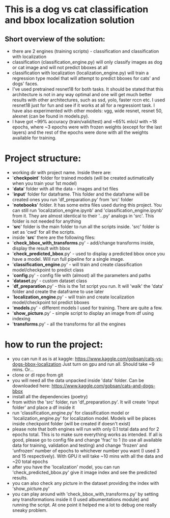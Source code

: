 # This is a dog vs cat classification and bbox localization solution

## Short overview of the solution:

- there are 2 engines (training scripts) - classification and classification with localization
- classification (classification_engine.py) will only classify images as dog or cat image and will not predict bboxes at all
- classification with localization (localization_engine.py) will train a regression type model that will attempt to predict bboxes for cats' and dogs' faces.
- I've used pretrained resnet18 for both tasks. It should be stated that this architecture is not in any way optimal and one will get much better results with other architectures, such as ssd, yolo, faster rccn etc. I used resnet18 just for fun and see if it works at all for a regressiont task. I have also experimented with other models: vgg, wide resnet, resnet 50, alexnet (can be found in models.py).
- I have got ~99% accuracy (train/valid/test) and ~65% mIoU with ~18 epochs, where ~3 epochs were with frozen weights (except for the last layers) and the rest of the epochs were done with all the weights available for training.

# Project structure:

- working dir with project name. Inside there are:
- '**checkpoint**' folder for trained models (will be created autimatically when you train your 1st model)
- '**data**' folder with all the data - images and txt files
- '**input**' folder for dataframe. This folder and the dataframe will be created ones you run 'df_preparation.py' from 'src' folder
- '**notebooks**' folder. It has some extra files used during this project. You can still run 'localization_engine.ipynb' and 'classification_engine.ipynb' from it. They are almost identical to their '...py' analogs in 'src'. This folder is not needed for anything
- '**src**' folder is the main folder to run all the scripts inside. 'src' folder is set as 'cwd' for all the scripts.
- inside '**src**' there are the following files:
- '**check_bbox_with_transforms**.py' - add/change transforms inside, display the result with bbox
- '**check_predicted_bbox**.py' - used to display a predicted bbox once you have a model. Will run full pipeline for a single image.
- '**classification_engine**.py' - will train and create classification model/checkpoint to predict class
- '**config**.py' - config file with (almost) all the parameters and paths
- '**dataset**.py' - custom dataset class
- '**df_preparation**.py' - this is the 1st script you run. It will 'walk' the 'data' folder and create the dataframe to use later
- '**localization_engine**.py' - will train and create localization model/checkpoint tol predict bboxes 
- '**models**.py' - different models I used for training. There are quite a few.
- '**show_picture**.py' - simple script to display an image from df using indexing
- '**transforms**.py' - all the transforms for all the engines

# how to run the project:

- you can run it as is at kaggle: https://www.kaggle.com/gobsan/cats-vs-dogs-bbox-localization
  Just turn on gpu and run all. Should take ~9 mins. Or...
- clone or dl repo from git
- you will need all the data unpacked inside 'data' folder. Can be downloaded here: https://www.kaggle.com/gobsan/cats-and-dogs-bbox
- install all the dependencies (poetry)
- from within the 'src' folder, run 'df_preparation.py'. It will create 'input folder' and place a df inside it
- run 'classification_engine.py' for classification model or 'localization_engine.py' for localization model. Models will be places inside checkpoint folder (will be created if doesn't exist)
- please note that both engines will run with only 0.1 total data and for 2 epochs total. This is to make sure everything works as intended. If all is good, please go to config file and change 'frac' to 1 (to use all available data for training, validation and testing) and change 'frozen' and 'unfrozen' number of epochs to whichever number you want (I used 3 and 15 respectively). With GPU it will take ~10 mins with all the data and ~20 total epochs
- after you have the 'localization' model, you can run 'check_predicted_bbox.py' give it image index and see the predicted results.
- you can also check any picture in the dataset providing the index with 'show_picture.py'
- you can play around with 'check_bbox_with_transforms.py' by setting any transformations inside it (I used albumentations module) and running the script. At one point it helped me a lot to debug one really sneaky problem.
